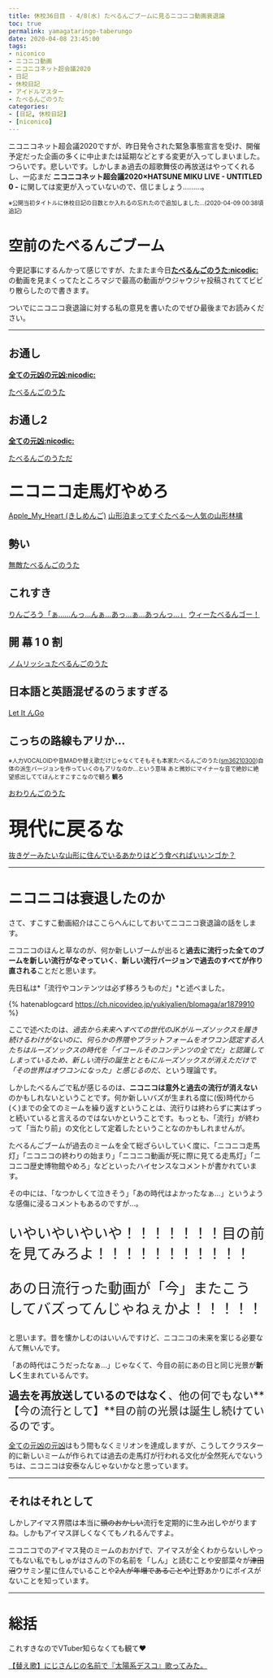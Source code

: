 ```yaml
---
title: 休校36日目 - 4/8(水) たべるんごブームに見るニコニコ動画衰退論
toc: true
permalink: yamagataringo-taberungo
date: 2020-04-08 23:45:00
tags:
- niconico
- ニコニコ動画
- ニコニコネット超会議2020
- 日記
- 休校日記
- アイドルマスター
- たべるんごのうた
categories:
- [日記, 休校日記]
- [niconico]
---
```


ニコニコネット超会議2020ですが、昨日発令された緊急事態宣言を受け、開催予定だった企画の多くに中止または延期などとする変更が入ってしまいました。つらいです。悲しいです。しかしまぁ過去の超歌舞伎の再放送はやってくれるし、一応まだ **ニコニコネット超会議2020×HATSUNE MIKU LIVE - UNTITLED 0 -** に関しては変更が入っていないので、信じましょう………。

<!-- more -->



<span style="font-size:0.8em;">※公開当初タイトルに休校日記の日数とか入れるの忘れたので追加しました…(2020-04-09 00:38頃 追記)</span>

# 空前のたべるんごブーム

今更記事にするんかって感じですが、たまたま今日[**たべるんごのうた:nicodic:**](https://dic.nicovideo.jp/a/たべるんごのうた)の動画を見まくってたところマジで最高の動画がウジャウジャ投稿されててビビり散らしたので書きます。

ついでにニコニコ衰退論に対する私の意見を書いたのでぜひ最後までお読みください。

---

## **お通し**

**[全ての元凶の元凶:nicodic:](https://dic.nicovideo.jp/a/全ての元凶の元凶)**

<script type="application/javascript" src="https://embed.nicovideo.jp/watch/sm36210300/script?w=640&h=360"></script><noscript><a href="https://www.nicovideo.jp/watch/sm36210300">たべるんごのうた</a></noscript>

## **お通し2**

**[全ての元凶:nicodic:](https://dic.nicovideo.jp/a/全ての元凶)**

<script type="application/javascript" src="https://embed.nicovideo.jp/watch/sm36415228/script?w=640&h=360"></script><noscript><a href="https://www.nicovideo.jp/watch/sm36415228">たべるんごのうただ</a></noscript>

## <span style="font-size:1.5em;">**ニコニコ走馬灯やめろ**</span>

<script type="application/javascript" src="https://embed.nicovideo.jp/watch/sm36521285/script?w=640&h=360"></script><noscript><a href="https://www.nicovideo.jp/watch/sm36521285">Apple_My_Heart (きしめんご)</a></noscript>

<script type="application/javascript" src="https://embed.nicovideo.jp/watch/sm36625437/script?w=640&h=360"></script><noscript><a href="https://www.nicovideo.jp/watch/sm36625437">山形泊まってすぐたべる～人気の山形林檎</a></noscript>

## **勢い**

<script type="application/javascript" src="https://embed.nicovideo.jp/watch/sm36621280/script?w=640&h=360"></script><noscript><a href="https://www.nicovideo.jp/watch/sm36621280">無敵たべるんごのうた</a></noscript>

## **これすき**

<script type="application/javascript" src="https://embed.nicovideo.jp/watch/sm36637511/script?w=640&h=360"></script><noscript><a href="https://www.nicovideo.jp/watch/sm36637511">りんごろう「ぁ……んっ…んぁ…あっ…ぁ…あっんっ…」</a></noscript>

<script type="application/javascript" src="https://embed.nicovideo.jp/watch/sm36531716/script?w=640&h=360"></script><noscript><a href="https://www.nicovideo.jp/watch/sm36531716">ウィーたべるんゴー！</a></noscript>

## **開 幕 1 0 割** 

<script type="application/javascript" src="https://embed.nicovideo.jp/watch/sm36446963/script?w=640&h=360"></script><noscript><a href="https://www.nicovideo.jp/watch/sm36446963">ノムリッシュたべるんごのうた</a></noscript>

## **日本語と英語混ぜるのうますぎる**

<script type="application/javascript" src="https://embed.nicovideo.jp/watch/sm36585945/script?w=640&h=360"></script><noscript><a href="https://www.nicovideo.jp/watch/sm36585945">Let It んGo</a></noscript>

## **こっちの路線もアリか…**

<span style="font-size:0.8em;">※人力VOCALOIDや音MADや替え歌だけじゃなくてそもそも本家たべるんごのうた([sm36210300](https://nico.ms/sm36210300))自体の派生バージョンを作っていくのもアリなのか…という意味
あと微妙にマイナーな音で絶妙に絶望感出しててほんとすこすこなので観ろ **観ろ**</span> 

<script type="application/javascript" src="https://embed.nicovideo.jp/watch/sm36465161/script?w=640&h=360"></script><noscript><a href="https://www.nicovideo.jp/watch/sm36465161">おわりんごのうた</a></noscript>

## <span style="font-size:1.8em;">**現代に戻るな**</span>

<script type="application/javascript" src="https://embed.nicovideo.jp/watch/sm36514201/script?w=640&h=360"></script><noscript><a href="https://www.nicovideo.jp/watch/sm36514201">抜きゲーみたいな山形に住んでいるあかりはどう食べればいいンゴか？</a></noscript>

---

# ニコニコは衰退したのか

さて、すこすこ動画紹介はここらへんにしておいてニコニコ衰退論の話をします。

ニコニコのほんと草なのが、何か新しいブームが出ると**過去に流行った全てのブームを新しい流行がなぞっていく**、**新しい流行バージョンで過去のすべてが作り直される**ことだと思います。

先日私は*「流行やコンテンツは必ず移ろうものだ」*と述べました。

{% hatenablogcard https://ch.nicovideo.jp/yukiyalien/blomaga/ar1879910 %}

ここで述べたのは、*過去から未来へすべての世代のJKがルーズソックスを履き続けるわけがないのに、何らかの界隈やプラットフォームをオワコン認定する人たちはルーズソックスの時代を「イコールそのコンテンツの全てだ」と認識してしまっているため、新しい流行の誕生とともにルーズソックスが消えただけで「その世界はオワコンになった」と感じるのだ*、という理論です。

しかしたべるんごで私が感じるのは、**ニコニコは意外と過去の流行が消えない**のかもしれないということです。何か新しいバズが生まれる度に(仮)時代から(く)までの全てのミームを繰り返すということは、流行りは終わらずに実はずっと続いていると言えるのではないかということです。もっとも、「流行」が終わって「当たり前」の文化として定着したということなのかもしれませんが。

たべるんごブームが過去のミームを全て総ざらいしていく度に、「ニコニコ走馬灯」「ニコニコの終わりの始まり」「ニコニコ動画が死に際に見てる走馬灯」「ニコニコ歴史博物館やめろ」などといったハイセンスなコメントが書かれています。

その中には、「なつかしくて泣きそう」「あの時代はよかったなぁ…」というような感傷に浸るコメントもあるのですが…。

<span style="font-size:2em;">

いやいやいやいや！！！！！！！目の前を見てみろよ！！！！！！！！！！！

あの日流行った動画が「今」またこうしてバズってんじゃねぇかよ！！！！！

</span>

と思います。昔を懐かしむのはいいんですけど、ニコニコの未来を案じる必要なんて無いんです。

「あの時代はこうだったなぁ…」じゃなくて、今目の前にあの日と同じ光景が**新しく**生まれているんです。

<span style="font-size:1.5em;">**過去を再放送しているのではなく**、他の何でもない**【今の流行として】**目の前の光景は誕生し続けているのです。</span>

[全ての元凶の元凶](https://www.nicovideo.jp/watch/sm36210300)はもう間もなくミリオンを達成しますが、こうしてクラスター的に新しいミームが作られては過去の走馬灯が行われる文化が全然死んでないうちは、ニコニコは安泰なんじゃないかなと思っています。

---

## それはそれとして

しかしアイマス界隈は本当に~~頭のおかしい~~流行を定期的に生み出しやがりますね。しかもアイマス詳しくなくてもノれるんですよ。

ニコニコでのアイマス発のミームのおかげで、アイマスが全くわからないしやってもない私でもしゅがはさんの下の名前を「しん」と読むことや安部菜々が~~津田沼~~ウサミン星に住んでいることや~~2人が年増であることや~~辻野あかりにボイスがないことを知っています。

---

# 総括

これすきなのでVTuber知らなくても観て:heart:

<script type="application/javascript" src="https://embed.nicovideo.jp/watch/sm36565541/script?w=640&h=360"></script><noscript><a href="https://www.nicovideo.jp/watch/sm36565541">【替え歌】にじさんじの名前で『太陽系デスコ』歌ってみた。</a></noscript>

